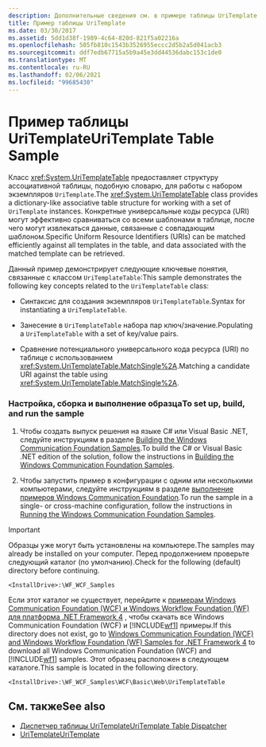 ```yaml
---
description: Дополнительные сведения см. в примере таблицы UriTemplate
title: Пример таблицы UriTemplate
ms.date: 03/30/2017
ms.assetid: 5dd1d38f-1989-4c64-820d-821f5a02216a
ms.openlocfilehash: 505fb810c1543b3526955eccc2d5b2a5d041acb3
ms.sourcegitcommit: ddf7edb67715a5b9a45e3dd44536dabc153c1de0
ms.translationtype: MT
ms.contentlocale: ru-RU
ms.lasthandoff: 02/06/2021
ms.locfileid: "99685430"
---
```

# <a name="uritemplate-table-sample"></a><span data-ttu-id="78ff0-103">Пример таблицы UriTemplate</span><span class="sxs-lookup"><span data-stu-id="78ff0-103">UriTemplate Table Sample</span></span>

<span data-ttu-id="78ff0-104">Класс <xref:System.UriTemplateTable> предоставляет структуру ассоциативной таблицы, подобную словарю, для работы с набором экземпляров `UriTemplate`.</span><span class="sxs-lookup"><span data-stu-id="78ff0-104">The <xref:System.UriTemplateTable> class provides a dictionary-like associative table structure for working with a set of `UriTemplate` instances.</span></span> <span data-ttu-id="78ff0-105">Конкретные универсальные коды ресурса (URI) могут эффективно сравниваться со всеми шаблонами в таблице, после чего могут извлекаться данные, связанные с совпадающим шаблоном.</span><span class="sxs-lookup"><span data-stu-id="78ff0-105">Specific Uniform Resource Identifiers (URIs) can be matched efficiently against all templates in the table, and data associated with the matched template can be retrieved.</span></span>  
  
 <span data-ttu-id="78ff0-106">Данный пример демонстрирует следующие ключевые понятия, связанные с классом `UriTemplateTable`:</span><span class="sxs-lookup"><span data-stu-id="78ff0-106">This sample demonstrates the following key concepts related to the `UriTemplateTable` class:</span></span>  
  
- <span data-ttu-id="78ff0-107">Синтаксис для создания экземпляров `UriTemplateTable`.</span><span class="sxs-lookup"><span data-stu-id="78ff0-107">Syntax for instantiating a `UriTemplateTable`.</span></span>  
  
- <span data-ttu-id="78ff0-108">Занесение в `UriTemplateTable` набора пар ключ/значение.</span><span class="sxs-lookup"><span data-stu-id="78ff0-108">Populating a `UriTemplateTable` with a set of key/value pairs.</span></span>  
  
- <span data-ttu-id="78ff0-109">Сравнение потенциального универсального кода ресурса (URI) по таблице с использованием <xref:System.UriTemplateTable.MatchSingle%2A>.</span><span class="sxs-lookup"><span data-stu-id="78ff0-109">Matching a candidate URI against the table using <xref:System.UriTemplateTable.MatchSingle%2A>.</span></span>  
  
### <a name="to-set-up-build-and-run-the-sample"></a><span data-ttu-id="78ff0-110">Настройка, сборка и выполнение образца</span><span class="sxs-lookup"><span data-stu-id="78ff0-110">To set up, build, and run the sample</span></span>  
  
1. <span data-ttu-id="78ff0-111">Чтобы создать выпуск решения на языке C# или Visual Basic .NET, следуйте инструкциям в разделе [Building the Windows Communication Foundation Samples](building-the-samples.md).</span><span class="sxs-lookup"><span data-stu-id="78ff0-111">To build the C# or Visual Basic .NET edition of the solution, follow the instructions in [Building the Windows Communication Foundation Samples](building-the-samples.md).</span></span>  
  
2. <span data-ttu-id="78ff0-112">Чтобы запустить пример в конфигурации с одним или несколькими компьютерами, следуйте инструкциям в разделе [выполнение примеров Windows Communication Foundation](running-the-samples.md).</span><span class="sxs-lookup"><span data-stu-id="78ff0-112">To run the sample in a single- or cross-machine configuration, follow the instructions in [Running the Windows Communication Foundation Samples](running-the-samples.md).</span></span>  
  
> [!IMPORTANT]
> <span data-ttu-id="78ff0-113">Образцы уже могут быть установлены на компьютере.</span><span class="sxs-lookup"><span data-stu-id="78ff0-113">The samples may already be installed on your computer.</span></span> <span data-ttu-id="78ff0-114">Перед продолжением проверьте следующий каталог (по умолчанию).</span><span class="sxs-lookup"><span data-stu-id="78ff0-114">Check for the following (default) directory before continuing.</span></span>  
>
> `<InstallDrive>:\WF_WCF_Samples`  
>
> <span data-ttu-id="78ff0-115">Если этот каталог не существует, перейдите к [примерам Windows Communication Foundation (WCF) и Windows Workflow Foundation (WF) для платформа .NET Framework 4](https://www.microsoft.com/download/details.aspx?id=21459) , чтобы скачать все Windows Communication Foundation (WCF) и [!INCLUDE[wf1](../../../../includes/wf1-md.md)] примеры.</span><span class="sxs-lookup"><span data-stu-id="78ff0-115">If this directory does not exist, go to [Windows Communication Foundation (WCF) and Windows Workflow Foundation (WF) Samples for .NET Framework 4](https://www.microsoft.com/download/details.aspx?id=21459) to download all Windows Communication Foundation (WCF) and [!INCLUDE[wf1](../../../../includes/wf1-md.md)] samples.</span></span> <span data-ttu-id="78ff0-116">Этот образец расположен в следующем каталоге.</span><span class="sxs-lookup"><span data-stu-id="78ff0-116">This sample is located in the following directory.</span></span>  
>
> `<InstallDrive>:\WF_WCF_Samples\WCF\Basic\Web\UriTemplateTable`  
  
## <a name="see-also"></a><span data-ttu-id="78ff0-117">См. также</span><span class="sxs-lookup"><span data-stu-id="78ff0-117">See also</span></span>

- [<span data-ttu-id="78ff0-118">Диспетчер таблицы UriTemplate</span><span class="sxs-lookup"><span data-stu-id="78ff0-118">UriTemplate Table Dispatcher</span></span>](uritemplate-table-dispatcher-sample.md)
- [<span data-ttu-id="78ff0-119">UriTemplate</span><span class="sxs-lookup"><span data-stu-id="78ff0-119">UriTemplate</span></span>](uritemplate-sample.md)
